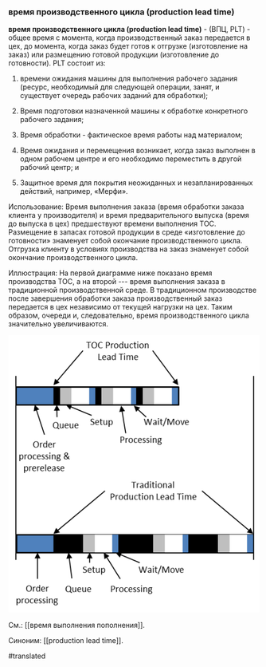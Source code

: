 ### время производственного цикла (production lead time)

**время производственного цикла (production lead time)** - (ВПЦ, PLT) - общее время с момента, когда производственный заказ передается в цех, до момента, когда заказ будет готов к отгрузке (изготовление на заказ) или размещению готовой продукции (изготовление до готовности). PLT состоит из:

1. времени ожидания машины для выполнения рабочего задания (ресурс, необходимый для следующей операции, занят, и существует очередь рабочих заданий для обработки);

2. Время подготовки назначенной машины к обработке конкретного рабочего задания;

3. Время обработки - фактическое время работы над материалом;

4. Время ожидания и перемещения возникает, когда заказ выполнен в одном рабочем центре и его необходимо переместить в другой рабочий центр; и

5. Защитное время для покрытия неожиданных и незапланированных действий, например, «Мерфи».

Использование: Время выполнения заказа (время обработки заказа клиента у производителя) и время предварительного выпуска (время до выпуска в цех) предшествуют времени выполнения ТОС. Размещение в запасах готовой продукции в среде «изготовление до готовности» знаменует собой окончание производственного цикла. Отгрузка клиенту в условиях производства на заказ знаменует собой окончание производственного цикла.

Иллюстрация: На первой диаграмме ниже показано время производства ТОС, а на второй --- время выполнения заказа в традиционной производственной среде. В традиционном производстве после завершения обработки заказа производственный заказ передается в цех независимо от текущей нагрузки на цех. Таким образом, очереди и, следовательно, время производственного цикла значительно увеличиваются.

![](images/image114.png)

См.: [[время выполнения пополнения]].

Синоним: [[production lead time]].

#translated
